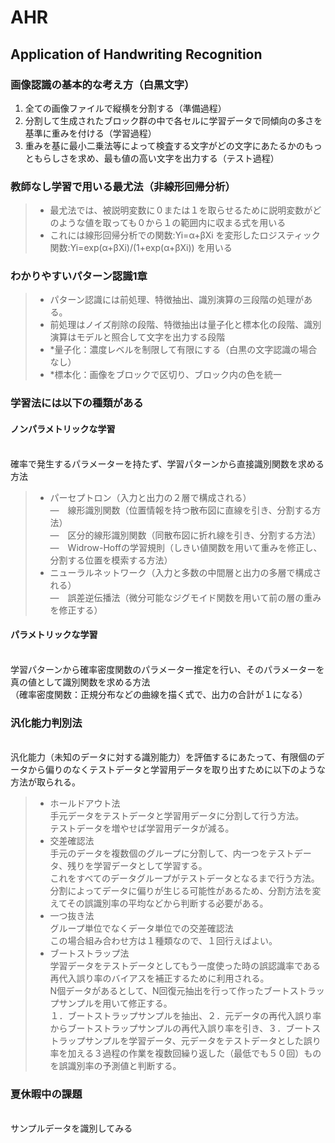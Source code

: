 # AHR
## Application of Handwriting Recognition

### 画像認識の基本的な考え方（白黒文字）
 1. 全ての画像ファイルで縦横を分割する（準備過程）
 1. 分割して生成されたブロック群の中で各セルに学習データで同傾向の多さを基準に重みを付ける（学習過程）
 1. 重みを基に最小二乗法等によって検査する文字がどの文字にあたるかのもっともらしさを求め、最も値の高い文字を出力する（テスト過程）

### 教師なし学習で用いる最尤法（非線形回帰分析）
>* 最尤法では、被説明変数に０または１を取らせるために説明変数がどのような値を取っても０から１の範囲内に収まる式を用いる
>* これには線形回帰分析での関数:Yi=α+βXi を変形したロジスティック関数:Yi=exp(α+βXi)/(1+exp(α+βXi)) を用いる

### わかりやすいパターン認識1章
>* パターン認識には前処理、特徴抽出、識別演算の三段階の処理がある。
>* 前処理はノイズ削除の段階、特徴抽出は量子化と標本化の段階、識別演算はモデルと照合して文字を出力する段階
>* *量子化：濃度レベルを制限して有限にする（白黒の文字認識の場合なし）
>* *標本化：画像をブロックで区切り、ブロック内の色を統一


### 学習法には以下の種類がある <br>
#### ノンパラメトリックな学習
<br>   確率で発生するパラメーターを持たず、学習パターンから直接識別関数を求める方法
>* パーセプトロン（入力と出力の２層で構成される）
<br>   ―　線形識別関数（位置情報を持つ散布図に直線を引き、分割する方法）
<br>   ―　区分的線形識別関数（同散布図に折れ線を引き、分割する方法）
<br>   ―　Widrow-Hoffの学習規則（しきい値関数を用いて重みを修正し、分割する位置を模索する方法）
>* ニューラルネットワーク（入力と多数の中間層と出力の多層で構成される）
<br>   ―　誤差逆伝播法（微分可能なジグモイド関数を用いて前の層の重みを修正する）
#### パラメトリックな学習
<br>   学習パターンから確率密度関数のパラメーター推定を行い、そのパラメーターを真の値として識別関数を求める方法
<br>   （確率密度関数：正規分布などの曲線を描く式で、出力の合計が１になる）


### 汎化能力判別法
<br>   汎化能力（未知のデータに対する識別能力）を評価するにあたって、有限個のデータから偏りのなくテストデータと学習用データを取り出すために以下のような方法が取られる。
>* ホールドアウト法
<br>   手元データをテストデータと学習用データに分割して行う方法。
<br>   テストデータを増やせば学習用データが減る。
>* 交差確認法
<br>   手元のデータを複数個のグループに分割して、内一つをテストデータ、残りを学習データとして学習する。
<br>   これをすべてのデータグループがテストデータとなるまで行う方法。
<br>   分割によってデータに偏りが生じる可能性があるため、分割方法を変えてその誤識別率の平均などから判断する必要がある。
>* 一つ抜き法
<br>   グループ単位でなくデータ単位での交差確認法
<br>   この場合組み合わせ方は１種類なので、１回行えばよい。
>* ブートストラップ法
<br>   学習データをテストデータとしてもう一度使った時の誤認識率である再代入誤り率のバイアスを補正するために利用される。
<br>   N個データがあるとして、N回復元抽出を行って作ったブートストラップサンプルを用いて修正する。
<br>   １．ブートストラップサンプルを抽出、２．元データの再代入誤り率からブートストラップサンプルの再代入誤り率を引き、３．ブートストラップサンプルを学習データ、元データをテストデータとした誤り率を加える３過程の作業を複数回繰り返した（最低でも５０回）ものを誤識別率の予測値と判断する。


### 夏休暇中の課題
<br>   サンプルデータを識別してみる
